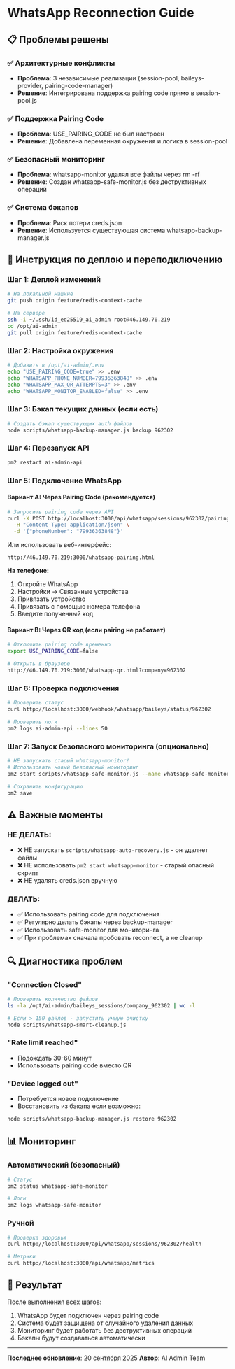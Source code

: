 # WhatsApp Reconnection Guide

## 📋 Проблемы решены

### ✅ Архитектурные конфликты
- **Проблема**: 3 независимые реализации (session-pool, baileys-provider, pairing-code-manager)
- **Решение**: Интегрирована поддержка pairing code прямо в session-pool.js

### ✅ Поддержка Pairing Code
- **Проблема**: USE_PAIRING_CODE не был настроен
- **Решение**: Добавлена переменная окружения и логика в session-pool

### ✅ Безопасный мониторинг
- **Проблема**: whatsapp-monitor удалял все файлы через rm -rf
- **Решение**: Создан whatsapp-safe-monitor.js без деструктивных операций

### ✅ Система бэкапов
- **Проблема**: Риск потери creds.json
- **Решение**: Используется существующая система whatsapp-backup-manager.js

## 🚀 Инструкция по деплою и переподключению

### Шаг 1: Деплой изменений

```bash
# На локальной машине
git push origin feature/redis-context-cache

# На сервере
ssh -i ~/.ssh/id_ed25519_ai_admin root@46.149.70.219
cd /opt/ai-admin
git pull origin feature/redis-context-cache
```

### Шаг 2: Настройка окружения

```bash
# Добавить в /opt/ai-admin/.env
echo "USE_PAIRING_CODE=true" >> .env
echo "WHATSAPP_PHONE_NUMBER=79936363848" >> .env
echo "WHATSAPP_MAX_QR_ATTEMPTS=3" >> .env
echo "WHATSAPP_MONITOR_ENABLED=false" >> .env
```

### Шаг 3: Бэкап текущих данных (если есть)

```bash
# Создать бэкап существующих auth файлов
node scripts/whatsapp-backup-manager.js backup 962302
```

### Шаг 4: Перезапуск API

```bash
pm2 restart ai-admin-api
```

### Шаг 5: Подключение WhatsApp

#### Вариант A: Через Pairing Code (рекомендуется)

```bash
# Запросить pairing code через API
curl -X POST http://localhost:3000/api/whatsapp/sessions/962302/pairing-code \
  -H "Content-Type: application/json" \
  -d '{"phoneNumber": "79936363848"}'
```

Или использовать веб-интерфейс:
```
http://46.149.70.219:3000/whatsapp-pairing.html
```

**На телефоне:**
1. Откройте WhatsApp
2. Настройки → Связанные устройства
3. Привязать устройство
4. Привязать с помощью номера телефона
5. Введите полученный код

#### Вариант B: Через QR код (если pairing не работает)

```bash
# Отключить pairing code временно
export USE_PAIRING_CODE=false

# Открыть в браузере
http://46.149.70.219:3000/whatsapp-qr.html?company=962302
```

### Шаг 6: Проверка подключения

```bash
# Проверить статус
curl http://localhost:3000/webhook/whatsapp/baileys/status/962302

# Проверить логи
pm2 logs ai-admin-api --lines 50
```

### Шаг 7: Запуск безопасного мониторинга (опционально)

```bash
# НЕ запускать старый whatsapp-monitor!
# Использовать новый безопасный мониторинг
pm2 start scripts/whatsapp-safe-monitor.js --name whatsapp-safe-monitor

# Сохранить конфигурацию
pm2 save
```

## ⚠️ Важные моменты

### НЕ ДЕЛАТЬ:
- ❌ НЕ запускать `scripts/whatsapp-auto-recovery.js` - он удаляет файлы
- ❌ НЕ использовать `pm2 start whatsapp-monitor` - старый опасный скрипт
- ❌ НЕ удалять creds.json вручную

### ДЕЛАТЬ:
- ✅ Использовать pairing code для подключения
- ✅ Регулярно делать бэкапы через backup-manager
- ✅ Использовать safe-monitor для мониторинга
- ✅ При проблемах сначала пробовать reconnect, а не cleanup

## 🔍 Диагностика проблем

### "Connection Closed"
```bash
# Проверить количество файлов
ls -la /opt/ai-admin/baileys_sessions/company_962302 | wc -l

# Если > 150 файлов - запустить умную очистку
node scripts/whatsapp-smart-cleanup.js
```

### "Rate limit reached"
- Подождать 30-60 минут
- Использовать pairing code вместо QR

### "Device logged out"
- Потребуется новое подключение
- Восстановить из бэкапа если возможно:
```bash
node scripts/whatsapp-backup-manager.js restore 962302
```

## 📊 Мониторинг

### Автоматический (безопасный)
```bash
# Статус
pm2 status whatsapp-safe-monitor

# Логи
pm2 logs whatsapp-safe-monitor
```

### Ручной
```bash
# Проверка здоровья
curl http://localhost:3000/api/whatsapp/sessions/962302/health

# Метрики
curl http://localhost:3000/api/whatsapp/metrics
```

## 🎯 Результат

После выполнения всех шагов:
1. WhatsApp будет подключен через pairing code
2. Система будет защищена от случайного удаления данных
3. Мониторинг будет работать без деструктивных операций
4. Бэкапы будут создаваться автоматически

---

**Последнее обновление**: 20 сентября 2025
**Автор**: AI Admin Team